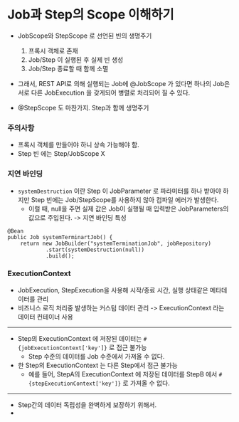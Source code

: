 # Job과 Step의 Scope 이해하기
- JobScope와 StepScope 로 선언된 빈의 생명주기
  1. 프록시 객체로 존재
  2. Job/Step 이 실행된 후 실제 빈 생성
  3. Job/Step 종료할 때 함께 소멸

- 그래서, REST API로 의해 실행되는 Job에 @JobScope 가 있다면
  하나의 Job은 서로 다른 JobExecution 을 갖게되어 병렬로 처리되어 질 수 있다.
- @StepScope 도 마찬가지. Step과 함께 생명주기

### 주의사항
- 프록시 객체를 만들어야 하니 상속 가능해야 함.
- Step 빈 에는 Step/JobScope X

### 지연 바인딩
- `systemDestruction` 이란 Step 이 JobParameter 로 파라미터를 하나 받아야 하지만 Step 빈에는 Job/StepScope를 사용하지 않아 컴파일 에러가 발생한다.
  - 이럴 때, null을 주면 실제 값은 Job이 실행될 때 입력받은 JobParameters의 값으로 주입된다. -> 지연 바인딩 특성
```angular2html
@Bean
public Job systemTerminartJob() {
    return new JobBuilder("systemTerminationJob", jobRepository)
            .start(systemDestruction(null))
            .build();
```

### ExecutionContext
- JobExecution, StepExecution을 사용해 시작/종료 시간, 실행 상태같은 메타데이터를 관리
- 비즈니스 로직 처리중 발생하는 커스텀 데이터 관리 -> ExecutionContext 라는 데이터 컨테이너 사용
---
- Step의 ExecutionContext 에 저장된 데이터는 `#{jobExecutionContext['key']}` 로 접근 불가능
  - Step 수준의 데이터를 Job 수준에서 가져올 수 없다.
- 한 Step의 ExecutionContext 는 다른 Step에서 접근 불가능
  - 예를 들어, StepA의 ExecutionContext 에 저장된 데이터를 StepB 에서 `#{stepExecutionContext['key']}` 로 가져올 수 없다.
---
- Step간의 데이터 독립성을 완벽하게 보장하기 위해서.
- 

